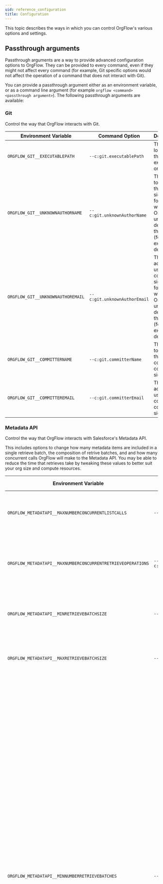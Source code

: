 ```yaml
---
uid: reference_configuration
title: Configuration
---
```


This topic describes the ways in which you can control OrgFlow's various options and settings.

## Passthrough arguments

Passthrough arguments are a way to provide advanced configuration options to OrgFlow. They can be provided to every command, even if they might not affect every command (for example, Git specific options would not affect the operation of a command that does not interact with Git).

You can provide a passthrough argument either as an environment variable, or as a command line argument (for example `orgflow <command> <passthrough argument>`). The following passthrough arguments are available:

### Git

Control the way that OrgFlow interacts with Git. 

| Environment Variable | Command Option | Description | Default Value |
|---|---|---|---|
| `ORGFLOW_GIT__EXECUTABLEPATH` | `--c:git.executablePath` | The location of the Git executable on disk. | `git` |
| `ORGFLOW_GIT__UNKNOWNAUTHORNAME` | `--c:git.unknownAuthorName` | The name to use in the commit signature for changes where OrgFlow is unable to determine the author (for example, deletes). | `Unknown Author` |
| `ORGFLOW_GIT__UNKNOWNAUTHOREMAIL` | `--c:git.unknownAuthorEmail` | The email address to use in the commit signature for changes where OrgFlow is unable to determine the author (for example, deletes). | `unknownauthor@orgflow.io` |
| `ORGFLOW_GIT__COMMITTERNAME` | `--c:git.committerName` | The name to use in the committer's commit signature. | `OrgFlow` |
| `ORGFLOW_GIT__COMMITTEREMAIL` | `--c:git.committerEmail` | The email address to use in the committer's commit signature. | `orgflow@orgflow.io` |

### Metadata API

Control the way that OrgFlow interacts with Salesforce's Metadata API. 

This includes options to change how many metadata items are included in a single retrieve batch, the composition of retrive batches, and and how many concurrent calls OrgFlow will make to the Metadata API. You may be able to reduce the time that retrieves take by tweaking these values to better suit your org size and compute resources.

| Environment Variable | Command Option | Description | Default Value |
|---|---|---|---|
| `ORGFLOW_METADATAPI__MAXNUMBERCONCURRENTLISTCALLS` | `--c:metadataapi.maxnumberconcurrentlistcalls` | The maximum number of concurrent API calls to Salesforce's metadata list API endpoint. | `8` |
| `ORGFLOW_METADATAPI__MAXNUMBERCONCURRENTRETRIEVEOPERATIONS` | `--c:metadataapi.maxnumberconcurrentretrieveoperations` | The maximum number of retrieve batches to be concurrently retrieved from Salesforce's metadata retrieve API. | `16` |
| `ORGFLOW_METADATAPI__MINRETRIEVEBATCHSIZE` | `--c:metadataapi.minretrievebatchsize` | The minimum number of metadata items that OrgFlow should aim to include in each retrieve batch. | `200` |
| `ORGFLOW_METADATAPI__MAXRETRIEVEBATCHSIZE` | `--c:metadataapi.maxretrievebatchsize` | The maximum number of metadata items that OrgFlow should aim to include in each retrieve batch. | `1000` |
| `ORGFLOW_METADATAPI__MINNUMBERRETRIEVEBATCHES` | `--c:metadataapi.minnumberretrievebatches` | The minimum number of retrieve batches that OrgFlow should aim to create. This value does not impact the minimum number of metadata items that OrgFlow should aim to include in each retrieve batch, but it can impact the maximum number of metadata items that OrgFlow should aim to include in each retrieve batch. For example, if there aren't enough metadata items to fill each batch, OrgFlow will lower the maximum number of metadata items in each batch in order to try and hit the minimum number of retrieve batches target. However, if there aren't enough metadata items to hit the minimum number of retrieve batches target, then OrgFlow will favor reducing the number of batches that it creates as opposed to lowering the minimum number of metadata items that OrgFlow should aim to include in each retrieve batch.  | `16` |
| `ORGFLOW_METADATAPI__MAXDEPENDENTSBATCHUTILIZATIONPERCENT` | `--c:metadataapi.maxdependentsbatchutilizationpercent` | Metadata items such as Profiles (which depend on CustomObjects, CustomTabs, and ApexClasses among others) and Translations (which depend on CustomLabels, CustomTabs, and QuickActions among others) can be included in more than one batch because they need to be retrieved in that same batches as their dependencies. This value aims to reduce the duplication of these items between batches by increasing the maximum number of metadata items that OrgFlow should aim to include in each retrieve batch if the number of dependent items is too large compared to their dependencies. For example: if the target retrieve batch size is 1,000 items, a batch contains 600 Profiles, and this value is set to 50%, then OrgFlow will add more items to the retrieve batch to in order to ensure that the retrieve batch is made up of no more than 50% Profiles (i.e. OrgFlow will aim to put 1,200 items in this batch). | `50` |

### Metadata Archives

| Environment Variable | Command Option | Description | Default Value |
|---|---|---|---|
| `ORGFLOW_METADATARCHIVE__DISALLOWCASEONLYRENAMES` | `--c:metadataarchive.disallowcaseonlyrenames` | Whether or not OrgFlow will allow case-ony renames of metadata files<sup>1</sup>. | `true` |

#### Notes

<sup>1</sup> OrgFlow disallows this by default because case-only renames can confuse Git on a case-insensitive file system. If you encounter this situation (and OrgFlow is configured to disallow it) then OrgFlow will error with a message like `Cannot apply archive changes: The file '[...]' has changed in case only (to '[...]]')`.
